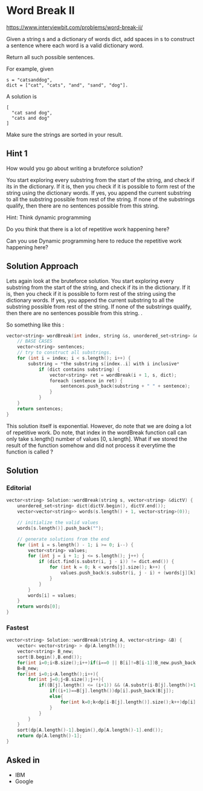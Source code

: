 # Word Break II

https://www.interviewbit.com/problems/word-break-ii/

Given a string s and a dictionary of words dict, add spaces in s to construct a sentence where each word is a valid dictionary word.

Return all such possible sentences.

For example, given
```
s = "catsanddog",
dict = ["cat", "cats", "and", "sand", "dog"].
```
A solution is
```
[
  "cat sand dog", 
  "cats and dog"
]
```
Make sure the strings are sorted in your result.

## Hint 1

How would you go about writing a bruteforce solution?

You start exploring every substring from the start of the string, and check if its in the dictionary. If it is, then you check if it is possible to form rest of the string using the dictionary words. If yes, you append the current substring to all the substring possible from rest of the string. If none of the substrings qualify, then there are no sentences possible from this string.

Hint: Think dynamic programming

Do you think that there is a lot of repetitive work happening here? 

Can you use Dynamic programming here to reduce the repetitive work happening here?

## Solution Approach

Lets again look at the bruteforce solution. 
You start exploring every substring from the start of the string, and check if its in the dictionary. If it is, then you check if it is possible to form rest of the string using the dictionary words. If yes, you append the current substring to all the substring possible from rest of the string. If none of the substrings qualify, then there are no sentences possible from this string. .

So something like this :

```cpp
vector<string> wordBreak(int index, string &s, unordered_set<string> &dict) {
    // BASE CASES
    vector<string> sentences;
    // try to construct all substrings.
    for (int i = index; i < s.length(); i++) {
        substring = *the substring s[index..i] with i inclusive*
            if (dict contains substring) {
                vector<string> ret = wordBreak(i + 1, s, dict);
                foreach (sentence in ret) {
                    sentences.push_back(substring + " " + sentence);
                }          
            }
    }
    return sentences;
}
```

This solution itself is exponential. However, do note that we are doing a lot of repetitive work. 
Do note, that index in the wordBreak function call can only take s.length() number of values [0, s.length]. What if we stored the result of the function somehow and did not process it everytime the function is called ?

## Solution

### Editorial
```cpp
vector<string> Solution::wordBreak(string s, vector<string> &dictV) {
    unordered_set<string> dict(dictV.begin(), dictV.end());
    vector<vector<string>> words(s.length() + 1, vector<string>(0));

    // initialize the valid values
    words[s.length()].push_back("");

    // generate solutions from the end
    for (int i = s.length() - 1; i >= 0; i--) {
        vector<string> values;
        for (int j = i + 1; j <= s.length(); j++) {
            if (dict.find(s.substr(i, j - i)) != dict.end()) {
                for (int k = 0; k < words[j].size(); k++) {
                    values.push_back(s.substr(i, j - i) + (words[j][k].empty() ? "" : " ") + words[j][k]);
                }
            }
        }
        words[i] = values;
    }
    return words[0];
}
```
### Fastest
```cpp
vector<string> Solution::wordBreak(string A, vector<string> &B) {
    vector< vector<string> > dp(A.length());
    vector<string> B_new;
    sort(B.begin(),B.end());
    for(int i=0;i<B.size();i++)if(i==0 || B[i]!=B[i-1])B_new.push_back(B[i]);
    B=B_new;
    for(int i=0;i<A.length();i++){
        for(int j=0;j<B.size();j++){
            if((B[j].length() <= (i+1)) && (A.substr(i-B[j].length()+1,B[j].length()) == B[j])){
                if((i+1)==B[j].length())dp[i].push_back(B[j]);
                else{
                    for(int k=0;k<dp[i-B[j].length()].size();k++)dp[i].push_back(dp[i-B[j].length()][k] + " " + B[j]);
                }
            }
        }
    }
    sort(dp[A.length()-1].begin(),dp[A.length()-1].end());
    return dp[A.length()-1];
}
```

## Asked in

* IBM
* Google

